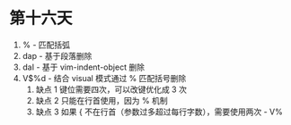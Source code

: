 # 第十六天

1. % - 匹配括弧
2. dap - 基于段落删除
3. daI - 基于 vim-indent-object 删除
4. V$%d - 结合 visual 模式通过 % 匹配括号删除
   1. 缺点 1 键位需要四次，可以改键优化成 3 次
   2. 缺点 2 只能在行首使用，因为 % 机制
   3. 缺点 3 如果 { 不在行首（参数过多超过每行字数），需要使用两次 - V$%$%
